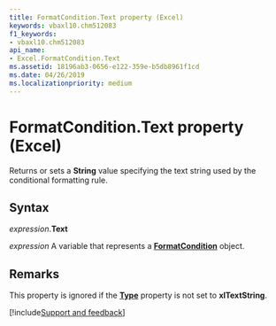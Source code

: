 ```yaml
---
title: FormatCondition.Text property (Excel)
keywords: vbaxl10.chm512083
f1_keywords:
- vbaxl10.chm512083
api_name:
- Excel.FormatCondition.Text
ms.assetid: 18196ab3-0656-e122-359e-b5db8961f1cd
ms.date: 04/26/2019
ms.localizationpriority: medium
---
```



# FormatCondition.Text property (Excel)

Returns or sets a **String** value specifying the text string used by the conditional formatting rule.


## Syntax

_expression_.**Text**

_expression_ A variable that represents a **[FormatCondition](Excel.FormatCondition.md)** object.


## Remarks

This property is ignored if the **[Type](Excel.FormatCondition.Type.md)** property is not set to **xlTextString**.




[!include[Support and feedback](~/includes/feedback-boilerplate.md)]